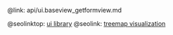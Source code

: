 @link: api/ui.baseview_getformview.md

@seolinktop: [ui library](https://webix.com)
@seolink: [treemap visualization](https://webix.com/widget/treemap/)